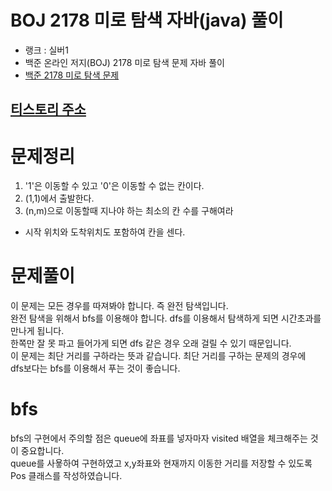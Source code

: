 # BOJ 2178 미로 탐색 자바(java)  풀이
- 랭크 : 실버1
- 백준 온라인 저지(BOJ) 2178 미로 탐색 문제 자바 풀이
- [백준 2178 미로 탐색 문제](https://www.acmicpc.net/problem/2178)

## [티스토리 주소](https://hoho325.tistory.com/)

# 문제정리
1. '1'은 이동할 수 있고 '0'은 이동할 수 없는 칸이다.
2. (1,1)에서 출발한다.
3. (n,m)으로 이동할때 지나야 하는 최소의 칸 수를 구해여라
* 시작 위치와 도착위치도 포함하여 칸을 센다.

# 문제풀이
이 문제는 모든 경우를 따져봐야 합니다. 즉 완전 탐색입니다.  
완전 탐색을 위해서 bfs를 이용해야 합니다. dfs를 이용해서 탐색하게 되면 시간초과를 만나게 됩니다.  
한쪽만 잘 못 파고 들어가게 되면 dfs 같은 경우 오래 걸릴 수 있기 때문입니다.  
이 문제는 최단 거리를 구하라는 뜻과 같습니다. 최단 거리를 구하는 문제의 경우에  
dfs보다는 bfs를 이용해서 푸는 것이 좋습니다.

# bfs
bfs의 구현에서 주의할 점은 queue에 좌표를 넣자마자 visited 배열을 체크해주는 것이 중요합니다.  
queue를 사욯하여 구현하였고 x,y좌표와 현재까지 이동한 거리를 저장할 수 있도록 Pos 클래스를 작성하였습니다.